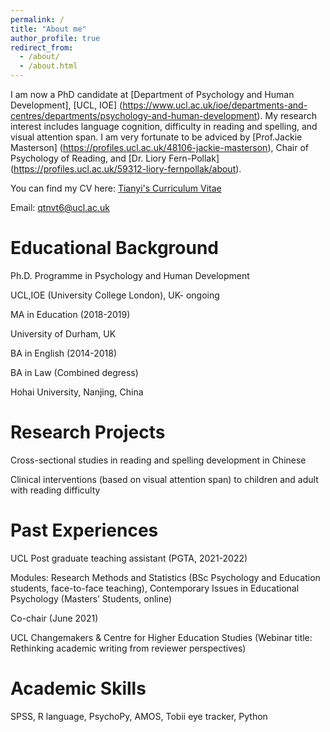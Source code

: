 ```yaml
---
permalink: /
title: "About me"
author_profile: true
redirect_from: 
  - /about/
  - /about.html
---
```


I am now a PhD candidate at [Department of Psychology and Human Development], [UCL, IOE] (https://www.ucl.ac.uk/ioe/departments-and-centres/departments/psychology-and-human-development). My research interest includes language cognition, difficulty in reading and spelling, and visual attention span.
I am very fortunate to be adviced by [Prof.Jackie Masterson] (https://profiles.ucl.ac.uk/48106-jackie-masterson), Chair of Psychology of Reading, and [Dr. Liory Fern-Pollak] (https://profiles.ucl.ac.uk/59312-liory-fernpollak/about).

You can find my CV here: [Tianyi's Curriculum Vitae](.../assets/Curriculum_Vitae.pdf)

Email: qtnvt6@ucl.ac.uk

Educational Background
======
Ph.D. Programme in Psychology and Human Development

UCL,IOE (University College London), UK- ongoing

MA in Education (2018-2019)

University of Durham, UK

BA in English (2014-2018)

BA in Law (Combined degress)

Hohai University, Nanjing, China

Research Projects
======
Cross-sectional studies in reading and spelling development in Chinese

Clinical interventions (based on visual attention span) to children and adult with reading difficulty

Past Experiences
======
UCL Post graduate teaching assistant (PGTA, 2021-2022)

Modules: Research Methods and Statistics (BSc Psychology and Education students, face-to-face teaching), Contemporary Issues in Educational Psychology (Masters’ Students, online)

Co-chair (June 2021)

UCL Changemakers & Centre for Higher Education Studies (Webinar title: Rethinking academic
writing from reviewer perspectives)

Academic Skills
======

SPSS, R language, PsychoPy, AMOS, Tobii eye tracker, Python
